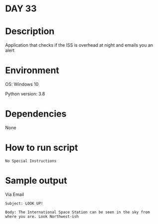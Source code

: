 
# DAY 33

# Description
Application that checks if the ISS is overhead at night and emails you an alert

# Environment
OS: Windows 10

Python version: 3.8

# Dependencies
None

# How to run script
```
No Special Instructions
```

# Sample output
Via Email
```
Subject: LOOK UP!

Body: The International Space Station can be seen in the sky from where you are. Look Northwest-ish
```
